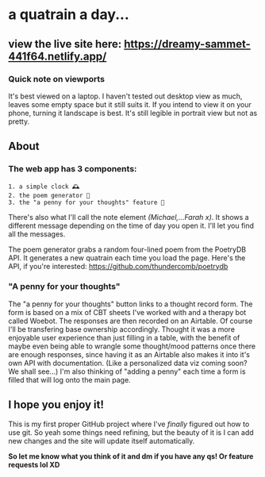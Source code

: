 # a quatrain a day...

## view the live site here: https://dreamy-sammet-441f64.netlify.app/

### Quick note on viewports

It's best viewed on a laptop. I haven't tested out desktop view as much, leaves some empty space but it still suits it. If you intend to view it on your phone, turning it landscape is best. It's still legible in portrait view but not as pretty.

## About

### The web app has 3 components:
```
1. a simple clock 🕰️
2. the poem generator 📝
3. the "a penny for your thoughts" feature 💭
```
There's also what I'll call the note element *(Michael,...Farah x)*. It shows a different message depending on the time of day you open it. I'll let you find all the messages.

The poem generator grabs a random four-lined poem from the PoetryDB API. It generates a new quatrain each time you load the page.
Here's the API, if you're interested: https://github.com/thundercomb/poetrydb

### "A penny for your thoughts"

The "a penny for your thoughts" button links to a thought record form. The form is based on a mix of CBT sheets I've worked with and a therapy bot called Woebot. The responses are then recorded on an Airtable. Of course I'll be transfering base ownership accordingly. Thought it was a more enjoyable user experience than just filling in a table, with the benefit of maybe even being able to wrangle some thought/mood patterns once there are enough responses, since having it as an Airtable also makes it into it's own API with documentation. (Like a personalized data viz coming soon? We shall see...) I'm also thinking of "adding a penny" each time a form is filled that will log onto the main page.

## I hope you enjoy it!

This is my first proper GitHub project where I've *finally* figured out how to use git. So yeah some things need refining, but the beauty of it is I can add new changes and the site will update itself automatically.

**So let me know what you think of it and dm if you have any qs! Or feature requests lol XD**


